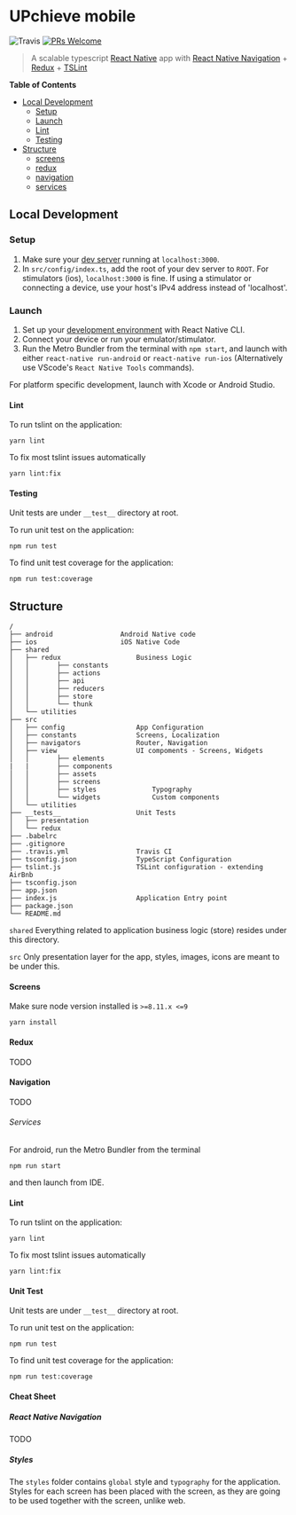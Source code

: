 UPchieve mobile
===================

![Travis](https://api.travis-ci.com/AmitM30/react-native-typescript-boilerplate.svg?branch=master) [![PRs Welcome](https://img.shields.io/badge/PRs-welcome-brightgreen.svg)](./CONTRIBUTING.md)

> A scalable typescript [React Native](https://facebook.github.io/react-native/docs/getting-started) app with [React Native Navigation](https://github.com/wix/react-native-navigation) + [Redux](https://github.com/reactjs/redux) + [TSLint](https://github.com/airbnb/javascript)

**Table of Contents**

- [Local Development](#local-development)
    - [Setup](#setup)
    - [Launch](#launch)
    - [Lint](#lint)
    - [Testing](#Testing)
- [Structure](#structure)
    - [screens](#screens)
    - [redux](#redux)
    - [navigation](#navigation)
    - [services](#services)

Local Development
-----------------

### Setup

1. Make sure your [dev server](https://github.com/upchieve/server) running at `localhost:3000`.
2. In `src/config/index.ts`, add the root of your dev server to `ROOT`. For stimulators (ios), `localhost:3000` is fine. If using a stimulator or connecting a device, use your host's IPv4 address instead of 'localhost'. 

### Launch

1. Set up your [development environment](https://facebook.github.io/react-native/docs/getting-started.html) with React Native CLI. 
2. Connect your device or run your emulator/stimulator. 
2. Run the Metro Bundler from the terminal with `npm start`, and launch with either `react-native run-android` or `react-native run-ios` (Alternatively use VScode's `React Native Tools` commands).

For platform specific development, launch with Xcode or Android Studio. 

#### Lint

To run tslint on the application:

```
yarn lint
```

To fix most tslint issues automatically

```
yarn lint:fix
```

#### Testing

Unit tests are under `__test__` directory at root.

To run unit test on the application:

```
npm run test
```

To find unit test coverage for the application:

```
npm run test:coverage
```



Structure
-----------------
```
/
├── android					Android Native code
├── ios						iOS Native Code
├── shared
│   ├── redux					Business Logic
│   │	    ├── constants
│   │	    ├── actions
│   │	    ├── api
│   │	    ├── reducers
│   │	    ├── store
│   │	    └── thunk
│   └── utilities
├── src
│   ├── config					App Configuration
│   ├── constants				Screens, Localization
│   ├── navigators				Router, Navigation
│   ├── view					UI compoments - Screens, Widgets
│   │	    ├── elements			
|   |       ├── components          
│   │	    ├── assets
│   │	    ├── screens
│   │	    ├── styles				Typography
│   │	    └── widgets				Custom components
│   └── utilities
├── __tests__					Unit Tests
│   ├── presentation
│   └── redux
├── .babelrc
├── .gitignore
├── .travis.yml					Travis CI
├── tsconfig.json				TypeScript Configuration
├── tslint.js					TSLint configuration - extending AirBnb
├── tsconfig.json
├── app.json
├── index.js					Application Entry point
├── package.json
└── README.md
```

`shared`
Everything related to application business logic (store) resides under this directory.

`src`
Only presentation layer for the app, styles, images, icons are meant to be under this.

#### Screens

Make sure node version installed is `>=8.11.x <=9`

```
yarn install
```

#### Redux

TODO

#### Navigation

TODO

###### Services

For android, run the Metro Bundler from the terminal

```
npm run start
```

and then launch from IDE.

#### Lint

To run tslint on the application:

```
yarn lint
```

To fix most tslint issues automatically

```
yarn lint:fix
```

#### Unit Test

Unit tests are under `__test__` directory at root.

To run unit test on the application:

```
npm run test
```

To find unit test coverage for the application:

```
npm run test:coverage
```

#### Cheat Sheet

##### React Native Navigation

TODO

##### Styles

The `styles` folder contains `global` style and `typography` for the application. Styles for each screen has been placed with the screen, as they are going to be used together with the screen, unlike web.


